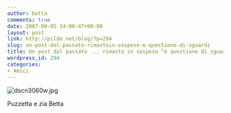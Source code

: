 ```yaml
---
author: betta
comments: true
date: 2007-09-05 14:00:47+00:00
layout: post
link: http://pilde.net/blog/?p=294
slug: un-post-dal-passato-rimastoin-sospeso-e-questione-di-sguardi
title: Un post dal passato ... rimasto in sospeso "è questione di sguardi"
wordpress_id: 294
categories:
- Amici
---
```


![dscn3060w.jpg]({{baseurl}}/uploads/2007/05/dscn3060w.jpg)




Puzzetta e zia Betta
